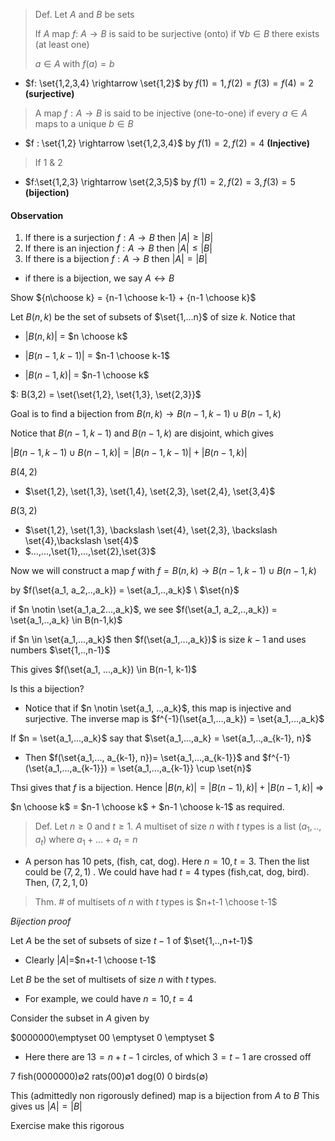 > Def. Let $A$ and $B$ be sets 
>
> If $A$ map $f$: $A \rightarrow B$ is said to be surjective (onto) if $\forall b \in B$ there exists (at least one)
>
> $a \in A$ with $f(a) =b$ 

- $f: \set{1,2,3,4} \rightarrow \set{1,2}$ by  $f(1) =1, f(2) =f(3)=f(4)=2$ **(surjective)**

>A map $f: A \rightarrow B$ is said to be injective (one-to-one) if every $a\in A$ maps to a unique $b \in B$

- $f : \set{1,2} \rightarrow \set{1,2,3,4}$ by $f(1)=2, f(2) = 4$ **(Injective)**

> If 1 & 2 

- $f:\set{1,2,3} \rightarrow \set{2,3,5}$ by $f(1) = 2, f(2) = 3, f(3)=5$ **(bijection)**





#### Observation

1. If there is a surjection $f : A\rightarrow B$ then $|A| \geq |B|$
2. If there is an injection $f: A \rightarrow B$ then $|A| \leq |B|$
3. If there is a bijection $f: A \rightarrow B$ then $|A| = |B|$ 

- if there is a bijection, we say $A \longleftrightarrow B$



Show ${n\choose k} = {n-1 \choose k-1} + {n-1 \choose k}$



Let $B(n,k)$ be the set of subsets of $\set{1,...n}$ of size $k$. Notice that

- $|B(n,k)|$ = $n \choose k$ 

- $|B(n-1,k-1)|$ = $n-1 \choose k-1$ 

- $|B(n-1, k)|$ = $n-1 \choose k$

$: B(3,2) = \set{\set{1,2}, \set{1,3}, \set{2,3}}$

Goal is to find a bijection from $B(n,k) \rightarrow B(n-1,k-1) \cup B(n-1, k)$



Notice that $B(n-1, k-1)$ and $B(n-1, k)$ are disjoint, which gives

$|B(n-1, k-1) \cup B(n-1, k)| = |B(n-1, k-1)| + |B(n-1, k)|$



$B(4,2)$

- $\set{1,2}, \set{1,3}, \set{1,4}, \set{2,3}, \set{2,4}, \set{3,4}$

$B(3,2)$

- $\set{1,2}, \set{1,3}, \backslash \set{4}, \set{2,3}, \backslash \set{4},\backslash \set{4}$
- $...,...,\set{1},...,\set{2},\set{3}$



Now we will construct a map $f$ with $f = B(n,k) \rightarrow B(n-1,k-1) \cup B(n-1,k)$

by $f(\set{a_1, a_2,..,a_k}) = \set{a_1,..,a_k}$ \ $\set{n}$

if $n \notin \set{a_1,a_2...,a_k}$, we see $f(\set{a_1, a_2,..,a_k}) = \set{a_1,..,a_k} \in B(n-1,k)$

if $n \in \set{a_1,...,a_k}$ then $f(\set{a_1,...,a_k})$ is size $k-1$ and uses numbers $\set{1,..,n-1}$



This gives $f(\set{a_1, ...,a_k}) \in B(n-1, k-1)$ 



Is this a bijection?

- Notice that if $n \notin \set{a_1, ..,a_k}$, this map is injective and surjective. The inverse map is $f^{-1}(\set{a_1,...,a_k}) = \set{a_1,...,a_k}$



If $n = \set{a_1,...,a_k}$ say that $\set{a_1,...,a_k} = \set{a_1,..,a_{k-1}, n}$

- Then $f(\set{a_1,..., a_{k-1}, n})= \set{a_1,...,a_{k-1}}$ and $f^{-1}(\set{a_1,...,a_{k-1}}) = \set{a_1,...,a_{k-1}} \cup \set{n}$



Thsi gives that $f$ is a bijection. Hence $|B(n,k) | = |B(n-1), k)| + |B(n-1,k)|$ =>

$n \choose k$ = $n-1 \choose k$ + $n-1 \choose k-1$ as required. 





> Def. Let $n \geq 0$ and $t \geq 1$. $A$ multiset of size $n$ with $t$ types is a list $(a_1,..,a_t)$ where $a_1+...+a_t=n$

- A person has $10$ pets, (fish, cat, dog). Here $n=10, t=3$. Then the list could be $(7,2,1)$ . We could have had $t=4$ types (fish,cat, dog, bird). Then, $(7,2,1,0)$



> Thm. # of multisets of $n$ with $t$ types is $n+t-1 \choose t-1$

*Bijection proof*

Let $A$ be the set of subsets of size $t-1$ of $\set{1,..,n+t-1}$

-  Clearly $|A|=$$n+t-1 \choose t-1$

Let $B$ be the set of multisets of size $n$ with $t$ types. 

- For example, we could have $n=10, t=4$ 



Consider the subset in $A$ given by

$0000000\emptyset 00 \emptyset 0 \emptyset $

- Here there are $13 =n+t-1$ circles, of which $3=t-1$ are crossed off

$\text{7 fish}(0000000)\emptyset \text{2 rats}(00) \emptyset \text{1 dog}(0) \text{ 0 birds}(\emptyset)$



This (admittedly non rigorously defined) map is a bijection from $A$ to $B$ This gives us $|A|=|B|$ 

Exercise make this rigorous
